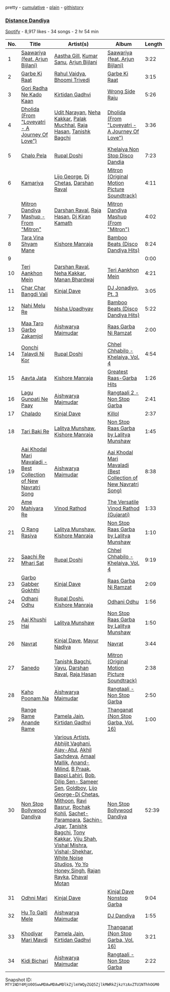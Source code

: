 pretty - [cumulative](/playlists/cumulative/37i9dQZF1DWUQyIF4v1Ra3.md) - [plain](/playlists/plain/37i9dQZF1DWUQyIF4v1Ra3) - [githistory](https://github.githistory.xyz/mackorone/spotify-playlist-archive/blob/main/playlists/plain/37i9dQZF1DWUQyIF4v1Ra3)

### [Distance Dandiya](https://open.spotify.com/playlist/37i9dQZF1DWUQyIF4v1Ra3)

> 

[Spotify](https://open.spotify.com/user/spotify) - 8,917 likes - 34 songs - 2 hr 54 min

| No. | Title | Artist(s) | Album | Length |
|---|---|---|---|---|
| 1 | [Saawariya \(feat\. Arjun Bijlani\)](https://open.spotify.com/track/3W9EFWiTzexkdlCm2zHBqK) | [Aastha Gill](https://open.spotify.com/artist/1BYjhAClGpBTLZfics0VRZ), [Kumar Sanu](https://open.spotify.com/artist/4K6blSRoklNdpw4mzLxwfn), [Arjun Bijlani](https://open.spotify.com/artist/16AdgG9cB8v609ylemhGXz) | [Saawariya \(feat\. Arjun Bijlani\)](https://open.spotify.com/album/6XrfqO7ZEF3XRDNsPfij58) | 3:22 |
| 2 | [Garbe Ki Raat](https://open.spotify.com/track/3Flsgjl9dIiWoHt0N6Htzl) | [Rahul Vaidya](https://open.spotify.com/artist/6XypcJDBmfuRjq52PFUVwd), [Bhoomi Trivedi](https://open.spotify.com/artist/16IWQKGP5XiiKxalXZuIMZ) | [Garbe Ki Raat](https://open.spotify.com/album/78XTO1lfm0FQCppI5bwkaY) | 3:15 |
| 3 | [Gori Radha Ne Kado Kaan](https://open.spotify.com/track/6YwisMp960dh6SGIUU9Nhz) | [Kirtidan Gadhvi](https://open.spotify.com/artist/7odYFkW15De3A7aAuk5x9h) | [Wrong Side Raju](https://open.spotify.com/album/3qAH4f7C9R8cO2v92pG7bG) | 5:26 |
| 4 | [Dholida \(From "Loveyatri \- A Journey Of Love"\)](https://open.spotify.com/track/3E0yBu7PnTvj9bUu72ygRj) | [Udit Narayan](https://open.spotify.com/artist/70B80Lwx2sxti0M1Ng9e8K), [Neha Kakkar](https://open.spotify.com/artist/5f4QpKfy7ptCHwTqspnSJI), [Palak Muchhal](https://open.spotify.com/artist/3yMmYEklQ7gLOZXEFNd3xr), [Raja Hasan](https://open.spotify.com/artist/6ID2zdEFxXLChwiqQzf3ZA), [Tanishk Bagchi](https://open.spotify.com/artist/4f7KfxeHq9BiylGmyXepGt) | [Dholida \(From "Loveyatri \- A Journey Of Love"\)](https://open.spotify.com/album/7lHI7k253fBJqRq383WaZd) | 3:36 |
| 5 | [Chalo Pela](https://open.spotify.com/track/7dOPoDOGhuLMMuO7TNuo0v) | [Rupal Doshi](https://open.spotify.com/artist/0OOE5E66pjnINTv2x46oiA) | [Khelaiya Non Stop Disco Dandia](https://open.spotify.com/album/0aUp8vap2HCuhGQ0CuyBaT) | 7:23 |
| 6 | [Kamariya](https://open.spotify.com/track/5HJvDTnAaDWqhsE841I1QR) | [Lijo George](https://open.spotify.com/artist/4VS3XraXs2LRsowQnQ7VFh), [Dj Chetas](https://open.spotify.com/artist/1jPeDHvfU5Knw8VyOP6TZN), [Darshan Raval](https://open.spotify.com/artist/2GoeZ0qOTt6kjsWW4eA6LS) | [Mitron \(Original Motion Picture Soundtrack\)](https://open.spotify.com/album/0jhDiAfzNalPhA0YmgI4df) | 4:11 |
| 7 | [Mitron Dandiya Mashup \- From "Mitron"](https://open.spotify.com/track/6Kv46e61xHg53PmddVy9mT) | [Darshan Raval](https://open.spotify.com/artist/2GoeZ0qOTt6kjsWW4eA6LS), [Raja Hasan](https://open.spotify.com/artist/6ID2zdEFxXLChwiqQzf3ZA), [Dj Kiran Kamath](https://open.spotify.com/artist/76DiXwbDvK690KWyvU5JoP) | [Mitron Dandiya Mashup \(From "Mitron"\)](https://open.spotify.com/album/6UrwEDbHH1IayjvdOKAiaU) | 4:02 |
| 8 | [Tara Vina Shyam Mane](https://open.spotify.com/track/6Y57YYVjD7CwK0602GQaxG) | [Kishore Manraja](https://open.spotify.com/artist/3ZFpN9rFHLxElJpqyABkMt) | [Bamboo Beats \(Disco Dandiya Hits\)](https://open.spotify.com/album/7hyZTOovgclhqA7iQdoUMl) | 8:24 |
| 9 | [](https://open.spotify.com/track/33XC6PPmZ9Y9oJ5MdugOhw) | [](https://open.spotify.com/artist/0LyfQWJT6nXafLPZqxe9Of) | [](https://open.spotify.com/album/7LnYqdYYp4ge2tvKmxNDsg) | 0:00 |
| 10 | [Teri Aankhon Mein](https://open.spotify.com/track/3wmI2n0Whs6kg4MT8jFRU1) | [Darshan Raval](https://open.spotify.com/artist/2GoeZ0qOTt6kjsWW4eA6LS), [Neha Kakkar](https://open.spotify.com/artist/5f4QpKfy7ptCHwTqspnSJI), [Manan Bhardwaj](https://open.spotify.com/artist/3pQ4aA7dkolyjUAMrVScgh) | [Teri Aankhon Mein](https://open.spotify.com/album/77dwEKk1JI2JN9L5tg8d7t) | 4:21 |
| 11 | [Char Char Bangdi Vali](https://open.spotify.com/track/3aJ4TCaUebbNZRncpKAK4V) | [Kinjal Dave](https://open.spotify.com/artist/26qILArN7gTOjFRTbOTKbJ) | [DJ Jonadiyo, Pt\. 3](https://open.spotify.com/album/0E5L2euYlsDPOtDpRe1ubb) | 3:05 |
| 12 | [Nahi Melu Re](https://open.spotify.com/track/1RQ1riJJB108HSJ2lXJp0Q) | [Nisha Upadhyay](https://open.spotify.com/artist/2p1DsSadSk9fUqpwlZVcOF) | [Bamboo Beats \(Disco Dandiya Hits\)](https://open.spotify.com/album/7hyZTOovgclhqA7iQdoUMl) | 5:22 |
| 13 | [Maa Taro Garbo Zakamjol](https://open.spotify.com/track/0LoVIdovHEU9bloct4iOJJ) | [Aishwarya Majmudar](https://open.spotify.com/artist/7MAlFea251zaprQFjwvYaL) | [Raas Garba Ni Ramzat](https://open.spotify.com/album/4eP0iXXD5VP2yHjCO75NVQ) | 2:00 |
| 14 | [Oonchi Talavdi Ni Kor](https://open.spotify.com/track/51oobd7oWxbBOD8YFHNs0J) | [Rupal Doshi](https://open.spotify.com/artist/0OOE5E66pjnINTv2x46oiA) | [Chhel Chhabilo \- Khelaiya, Vol\. 4](https://open.spotify.com/album/3NJJVnPMz0OdAK0CPL9lXV) | 4:54 |
| 15 | [Aavta Jata](https://open.spotify.com/track/6xQ9QEXVUncTdXtbH1l9hN) | [Kishore Manraja](https://open.spotify.com/artist/3ZFpN9rFHLxElJpqyABkMt) | [Greatest Raas\-Garba Hits](https://open.spotify.com/album/4uBBpNWNpk80vzjXW7VT0T) | 1:26 |
| 16 | [Lagu Gunpati Ne Paay](https://open.spotify.com/track/5dAllyM4M30kdrVUIdophh) | [Aishwarya Majmudar](https://open.spotify.com/artist/7MAlFea251zaprQFjwvYaL) | [Rangtaali 2 \- Non Stop Garba](https://open.spotify.com/album/05Hvy9AWM7qaTV3wYlfS1W) | 2:41 |
| 17 | [Chalado](https://open.spotify.com/track/36kO9u36Tln5o2nFensdaG) | [Kinjal Dave](https://open.spotify.com/artist/26qILArN7gTOjFRTbOTKbJ) | [Killol](https://open.spotify.com/album/3J1gCrzn5kledE8OJ17v7M) | 2:37 |
| 18 | [Tari Baki Re](https://open.spotify.com/track/3ti03hYjfmcYN8WNsTdZb2) | [Lalitya Munshaw](https://open.spotify.com/artist/3e23DvNuM4Z78nPsX8P1D9), [Kishore Manraja](https://open.spotify.com/artist/3ZFpN9rFHLxElJpqyABkMt) | [Non Stop Raas Garba by Lalitya Munshaw](https://open.spotify.com/album/1TU9rbZnCwB8n0NQrYHFbF) | 1:45 |
| 19 | [Aai Khodal Mari Mavaladi \- Best Collection of New Navratri Song](https://open.spotify.com/track/5JzFyGZBZBn9vwTSK3FTjg) | [Aishwarya Majmudar](https://open.spotify.com/artist/7MAlFea251zaprQFjwvYaL) | [Aai Khodal Mari Mavaladi \(Best Collection of New Navratri Song\)](https://open.spotify.com/album/0zGgvP6oitgu7wRuvCRy3h) | 8:38 |
| 20 | [Ame Mahiyara Re](https://open.spotify.com/track/6f2SSR9rh1HMKBvAahJaR7) | [Vinod Rathod](https://open.spotify.com/artist/1gHVDWrG6hVra3ZxV7mQWd) | [The Versatile Vinod Rathod \(Gujarati\)](https://open.spotify.com/album/6YfKcZB1pJe4ahxo3GAKvq) | 1:33 |
| 21 | [O Rang Rasiya](https://open.spotify.com/track/5Ft9JrP0K4YFPeDWFM201J) | [Lalitya Munshaw](https://open.spotify.com/artist/3e23DvNuM4Z78nPsX8P1D9), [Kishore Manraja](https://open.spotify.com/artist/3ZFpN9rFHLxElJpqyABkMt) | [Non Stop Raas Garba by Lalitya Munshaw](https://open.spotify.com/album/1TU9rbZnCwB8n0NQrYHFbF) | 1:10 |
| 22 | [Saachi Re Mhari Sat](https://open.spotify.com/track/5ffYti5Q3NkKrdpgmAwHwG) | [Rupal Doshi](https://open.spotify.com/artist/0OOE5E66pjnINTv2x46oiA) | [Chhel Chhabilo \- Khelaiya, Vol\. 4](https://open.spotify.com/album/3NJJVnPMz0OdAK0CPL9lXV) | 9:19 |
| 23 | [Garbo Gabber Gokhthi](https://open.spotify.com/track/2KsLnQYfjRWj9KletoyNeU) | [Kinjal Dave](https://open.spotify.com/artist/26qILArN7gTOjFRTbOTKbJ) | [Raas Garba Ni Ramzat](https://open.spotify.com/album/4eP0iXXD5VP2yHjCO75NVQ) | 2:09 |
| 24 | [Odhani Odhu](https://open.spotify.com/track/2OLCnQP512OpkAdvJltKXD) | [Rupal Doshi](https://open.spotify.com/artist/0OOE5E66pjnINTv2x46oiA), [Kishore Manraja](https://open.spotify.com/artist/3ZFpN9rFHLxElJpqyABkMt) | [Odhani Odhu](https://open.spotify.com/album/3owSlhhK0dR5ZslQlnFeZ4) | 1:56 |
| 25 | [Aaj Khushi Hai](https://open.spotify.com/track/4NMrrnzCYTAh3HIiWKF0n7) | [Lalitya Munshaw](https://open.spotify.com/artist/3e23DvNuM4Z78nPsX8P1D9) | [Non Stop Raas Garba by Lalitya Munshaw](https://open.spotify.com/album/1TU9rbZnCwB8n0NQrYHFbF) | 1:50 |
| 26 | [Navrat](https://open.spotify.com/track/1dhwyQ8cz1jRIZsZwWDgiF) | [Kinjal Dave](https://open.spotify.com/artist/26qILArN7gTOjFRTbOTKbJ), [Mayur Nadiya](https://open.spotify.com/artist/31tM4UexD5623BaInTTlqG) | [Navrat](https://open.spotify.com/album/37RxTnPMP3OvJDVcPJnc0b) | 3:44 |
| 27 | [Sanedo](https://open.spotify.com/track/5T2FWPKgrOHtBrzi9UF5m6) | [Tanishk Bagchi](https://open.spotify.com/artist/4f7KfxeHq9BiylGmyXepGt), [Vayu](https://open.spotify.com/artist/5vwmYR4hN6lASQJUMWPrEL), [Darshan Raval](https://open.spotify.com/artist/2GoeZ0qOTt6kjsWW4eA6LS), [Raja Hasan](https://open.spotify.com/artist/6ID2zdEFxXLChwiqQzf3ZA) | [Mitron \(Original Motion Picture Soundtrack\)](https://open.spotify.com/album/0jhDiAfzNalPhA0YmgI4df) | 2:38 |
| 28 | [Kaho Poonam Na](https://open.spotify.com/track/4Ubwv9oFDGgCyBkBa9XwcS) | [Aishwarya Majmudar](https://open.spotify.com/artist/7MAlFea251zaprQFjwvYaL) | [Rangtaali \- Non Stop Garba](https://open.spotify.com/album/1c21J9E55BypW4dLG17R5W) | 2:50 |
| 29 | [Range Rame Anande Rame](https://open.spotify.com/track/6xsmAWK6oCiUKuPbkKu8PJ) | [Pamela Jain](https://open.spotify.com/artist/4BBdp811wrWrr1zk9dENUE), [Kirtidan Gadhvi](https://open.spotify.com/artist/7odYFkW15De3A7aAuk5x9h) | [Thanganat \(Non Stop Garba, Vol\. 16\)](https://open.spotify.com/album/0g3DifkCMaMswIooOllfCK) | 1:00 |
| 30 | [Non Stop Bollywood Dandiya](https://open.spotify.com/track/06ZHxXgRsyJ3haXkMhvmUy) | [Various Artists](https://open.spotify.com/artist/0LyfQWJT6nXafLPZqxe9Of), [Abhijit Vaghani](https://open.spotify.com/artist/70voqWnL1gpuxodufMgBt4), [Ajay\-Atul](https://open.spotify.com/artist/5fvTHKKzW44A9867nPDocM), [Akhil Sachdeva](https://open.spotify.com/artist/3TOhzLRYnkkul71yRBxIoM), [Amaal Mallik](https://open.spotify.com/artist/76fuWYgIf3TVIopTs3vaJ6), [Anand\-Milind](https://open.spotify.com/artist/2owjgBZQ70LoCNHIgW3gSk), [B Praak](https://open.spotify.com/artist/56SjZARoEvag3RoKWIb16j), [Bappi Lahiri](https://open.spotify.com/artist/2jqTyPt0UZGrthPF4KMpeN), [Bob](https://open.spotify.com/artist/69TcMkhvenAeokIhBGIUCQ), [Dilip Sen\- Sameer Sen](https://open.spotify.com/artist/3oEJM6BrpycUL5L8J5YXL5), [Goldboy](https://open.spotify.com/artist/3xXcmm9Re8N2sC15Ab5boo), [Lijo George\-Dj Chetas](https://open.spotify.com/artist/5TNSXFCNwlq2CfiMcNOCDP), [Mithoon](https://open.spotify.com/artist/09UmIX92EUH9hAK4bxvHx6), [Ravi Basrur](https://open.spotify.com/artist/2q1LRGJHpFxovU8Tz6OgRn), [Rochak Kohli](https://open.spotify.com/artist/3dN9MQpjIyNxyeRfz4EDZe), [Sachet\-Parampara](https://open.spotify.com/artist/1SyKki7JI1AZNKwgNMkn25), [Sachin\-Jigar](https://open.spotify.com/artist/1mBydYMVBECdDmMfE2sEUO), [Tanishk Bagchi](https://open.spotify.com/artist/4f7KfxeHq9BiylGmyXepGt), [Tony Kakkar](https://open.spotify.com/artist/0NZtn1Kyq08alpHCTRf3dv), [Viju Shah](https://open.spotify.com/artist/6PyJhjTC2Fk0cQTPvA5Edx), [Vishal Mishra](https://open.spotify.com/artist/5wJ1H6ud777odtZl5gG507), [Vishal\-Shekhar](https://open.spotify.com/artist/6Mv8GjQa7LKUGCAqa9qqdb), [White Noise Studios](https://open.spotify.com/artist/4fuqdtyYgRWVK3MszFFptW), [Yo Yo Honey Singh](https://open.spotify.com/artist/7uIbLdzzSEqnX0Pkrb56cR), [Rajan Rayka](https://open.spotify.com/artist/4pHkgzu45OMdoH2XkR1pCS), [Dhaval Motan](https://open.spotify.com/artist/6Sdrm7BJuJCxYL3QdZpcnb) | [Non Stop Bollywood Dandiya](https://open.spotify.com/album/7E0MEqajt5RcdBMVXdQtvx) | 52:39 |
| 31 | [Odhni Mari](https://open.spotify.com/track/4qteerZCEWp98htNqzNrop) | [Kinjal Dave](https://open.spotify.com/artist/26qILArN7gTOjFRTbOTKbJ) | [Kinjal Dave Nonstop Garba](https://open.spotify.com/album/1apcRYE1gt5wIDJy9L8bb5) | 9:04 |
| 32 | [Hu To Gaiti Mele](https://open.spotify.com/track/1P4yBFbktdTxt6chlTuhml) | [Aishwarya Majmudar](https://open.spotify.com/artist/7MAlFea251zaprQFjwvYaL) | [DJ Dandiya](https://open.spotify.com/album/6kdEWw7tUA9A07Awf0qBYk) | 1:55 |
| 33 | [Khodiyar Mari Mavdi](https://open.spotify.com/track/2NWTl6wnbP9e1XpFohed3b) | [Pamela Jain](https://open.spotify.com/artist/4BBdp811wrWrr1zk9dENUE), [Kirtidan Gadhvi](https://open.spotify.com/artist/7odYFkW15De3A7aAuk5x9h) | [Thanganat \(Non Stop Garba, Vol\. 16\)](https://open.spotify.com/album/0g3DifkCMaMswIooOllfCK) | 3:21 |
| 34 | [Kidi Bichari](https://open.spotify.com/track/35q0ZBWjxmtWZiWLWeEORK) | [Aishwarya Majmudar](https://open.spotify.com/artist/7MAlFea251zaprQFjwvYaL) | [Rangtaali \- Non Stop Garba](https://open.spotify.com/album/1c21J9E55BypW4dLG17R5W) | 2:22 |

Snapshot ID: `MTY1NDY4MjU0OSwwMDAwMDAwMDlkZjlmYWQyZGQ5ZjlkMWRkZjkzYzAxZTU1NThhOGM0`

